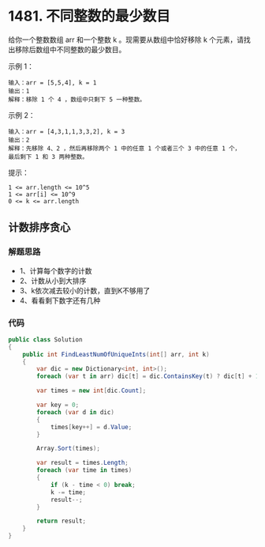# 1481. 不同整数的最少数目
给你一个整数数组 arr 和一个整数 k 。现需要从数组中恰好移除 k 个元素，请找出移除后数组中不同整数的最少数目。

示例 1：
```
输入：arr = [5,5,4], k = 1
输出：1
解释：移除 1 个 4 ，数组中只剩下 5 一种整数。
```
示例 2：
```
输入：arr = [4,3,1,1,3,3,2], k = 3
输出：2
解释：先移除 4、2 ，然后再移除两个 1 中的任意 1 个或者三个 3 中的任意 1 个，
最后剩下 1 和 3 两种整数。
``` 

提示：
```
1 <= arr.length <= 10^5
1 <= arr[i] <= 10^9
0 <= k <= arr.length
```
## 计数排序贪心
### 解题思路
+ 1、计算每个数字的计数
+ 2、计数从小到大排序
+ 3、k依次减去较小的计数，直到K不够用了
+ 4、看看剩下数字还有几种
### 代码
```csharp
public class Solution
{
    public int FindLeastNumOfUniqueInts(int[] arr, int k)
    {
        var dic = new Dictionary<int, int>();
        foreach (var t in arr) dic[t] = dic.ContainsKey(t) ? dic[t] + 1 : 1;

        var times = new int[dic.Count];

        var key = 0;
        foreach (var d in dic)
        {
            times[key++] = d.Value;
        }

        Array.Sort(times);

        var result = times.Length;
        foreach (var time in times)
        {
            if (k - time < 0) break;
            k -= time;
            result--;
        }

        return result;
    }
}
```

